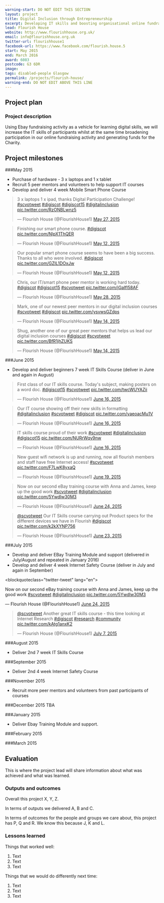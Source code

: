 ```yaml
---
warning-start: DO NOT EDIT THIS SECTION
layout: project
title: Digital Inclusion through Entrepreneurship 
excerpt: Developing IT skills and boosting organisational online fundraising activity 
lead: Flourish House
website: http://www.flourishhouse.org.uk/
email: info@flourishhouse.org.uk
twitter-url: flourishhouse1 
facebook-url: https://www.facebook.com/flourish.house.5
start: May 2015
end: March 2016
award: 6083
postcode: G3 6DR
image:
tags: disabled-people Glasgow
permalink: /projects/flourish-house/
warning-end: DO NOT EDIT ABOVE THIS LINE
---
```


## Project plan

### Project description

Using Ebay fundraising activity as a vehicle for learning digital skills, we will increase the IT skills of participants whilst at the same time broadening participation in our online fundraising activity and generating funds for the Charity.


## Project milestones

###May 2015
- Purchase of hardware - 3 x laptops and 1 x tablet
- Recruit 5 peer mentors and volunteers to help support IT courses
- Develop and deliver 4 week Mobile Smart Phone Course

<blockquote class="twitter-tweet" lang="en"><p lang="en" dir="ltr">3 x laptops 1 x ipad, thanks Digital Participation Challenge! <a href="https://twitter.com/hashtag/scvotweet?src=hash">#scvotweet</a> <a href="https://twitter.com/hashtag/digiscot?src=hash">#digiscot</a> <a href="https://twitter.com/hashtag/digiscot15?src=hash">#digiscot15</a> <a href="https://twitter.com/hashtag/digitalinclusion?src=hash">#digitalinclusion</a> <a href="http://t.co/RzONBLwnz5">pic.twitter.com/RzONBLwnz5</a></p>&mdash; Flourish House (@FlourishHouse1) <a href="https://twitter.com/FlourishHouse1/status/603496304753401856">May 27, 2015</a></blockquote>
<script async src="//platform.twitter.com/widgets.js" charset="utf-8"></script>

<blockquote class="twitter-tweet" lang="en"><p lang="en" dir="ltr">Finishing our smart phone course. <a href="https://twitter.com/hashtag/digiscot?src=hash">#digiscot</a> <a href="http://t.co/NlpX1ThQER">pic.twitter.com/NlpX1ThQER</a></p>&mdash; Flourish House (@FlourishHouse1) <a href="https://twitter.com/FlourishHouse1/status/598114943448252416">May 12, 2015</a></blockquote>
<script async src="//platform.twitter.com/widgets.js" charset="utf-8"></script>
<blockquote class="twitter-tweet" lang="en"><p lang="en" dir="ltr">Our popular smart phone course seems to have been a big success. Thanks to all who were involved. <a href="https://twitter.com/hashtag/digiscot?src=hash">#digiscot</a> <a href="http://t.co/GZIL1DOxJw">pic.twitter.com/GZIL1DOxJw</a></p>&mdash; Flourish House (@FlourishHouse1) <a href="https://twitter.com/FlourishHouse1/status/598119164113506304">May 12, 2015</a></blockquote>
<script async src="//platform.twitter.com/widgets.js" charset="utf-8"></script>

<blockquote class="twitter-tweet" lang="en"><p lang="en" dir="ltr">Chris, our IT/smart phone peer mentor is working hard today. <a href="https://twitter.com/hashtag/digiscot?src=hash">#digiscot</a> <a href="https://twitter.com/hashtag/digiscot15?src=hash">#digiscot15</a> <a href="https://twitter.com/hashtag/scvotweet?src=hash">#scvotweet</a> <a href="http://t.co/jGaIfl58AF">pic.twitter.com/jGaIfl58AF</a></p>&mdash; Flourish House (@FlourishHouse1) <a href="https://twitter.com/FlourishHouse1/status/603879066706509825">May 28, 2015</a></blockquote>
<script async src="//platform.twitter.com/widgets.js" charset="utf-8"></script>

<blockquote class="twitter-tweet" lang="en"><p lang="en" dir="ltr">Mark, one of our newest peer mentors in our digital inclusion courses <a href="https://twitter.com/hashtag/scvotweet?src=hash">#scvotweet</a> <a href="https://twitter.com/hashtag/digiscot?src=hash">#digiscot</a> <a href="http://t.co/ysvwsGZdps">pic.twitter.com/ysvwsGZdps</a></p>&mdash; Flourish House (@FlourishHouse1) <a href="https://twitter.com/FlourishHouse1/status/598870325825282048">May 14, 2015</a></blockquote> <script async src="//platform.twitter.com/widgets.js" charset="utf-8"></script>

<blockquote class="twitter-tweet" lang="en"><p lang="en" dir="ltr">Shug, another one of our great peer mentors that helps us lead our digital inclusion courses <a href="https://twitter.com/hashtag/digiscot?src=hash">#digiscot</a> <a href="https://twitter.com/hashtag/scvotweet?src=hash">#scvotweet</a> <a href="http://t.co/BfR1jhZUKS">pic.twitter.com/BfR1jhZUKS</a></p>&mdash; Flourish House (@FlourishHouse1) <a href="https://twitter.com/FlourishHouse1/status/598871658062094336">May 14, 2015</a></blockquote> <script async src="//platform.twitter.com/widgets.js" charset="utf-8"></script>

###June 2015
-  Develop and deliver beginners 7 week IT Skills Course (deliver in June and again in August)

<blockquote class="twitter-tweet" lang="en"><p lang="en" dir="ltr">First class of our IT skills course. Today&#39;s subject, making posters on a word doc. <a href="https://twitter.com/hashtag/digiscot15?src=hash">#digiscot15</a> <a href="https://twitter.com/hashtag/scvotweet?src=hash">#scvotweet</a> <a href="http://t.co/twcWUYAZii">pic.twitter.com/twcWUYAZii</a></p>&mdash; Flourish House (@FlourishHouse1) <a href="https://twitter.com/FlourishHouse1/status/610804291272593408">June 16, 2015</a></blockquote>
<script async src="//platform.twitter.com/widgets.js" charset="utf-8"></script>

<blockquote class="twitter-tweet" lang="en"><p lang="en" dir="ltr">Our IT course showing off their new skills in formatting <a href="https://twitter.com/hashtag/digitalinclusion?src=hash">#digitalinclusion</a> <a href="https://twitter.com/hashtag/scvotweet?src=hash">#scvotweet</a> <a href="https://twitter.com/hashtag/digiscot?src=hash">#digiscot</a> <a href="http://t.co/yaeoacMu1V">pic.twitter.com/yaeoacMu1V</a></p>&mdash; Flourish House (@FlourishHouse1) <a href="https://twitter.com/FlourishHouse1/status/610821115640979456">June 16, 2015</a></blockquote>
<script async src="//platform.twitter.com/widgets.js" charset="utf-8"></script>

<blockquote class="twitter-tweet" lang="en"><p lang="en" dir="ltr">IT skills course proud of their work <a href="https://twitter.com/hashtag/scvotweet?src=hash">#scvotweet</a> <a href="https://twitter.com/hashtag/digitalinclusion?src=hash">#digitalinclusion</a> <a href="https://twitter.com/hashtag/digiscot15?src=hash">#digiscot15</a> <a href="http://t.co/NURrWqy9nw">pic.twitter.com/NURrWqy9nw</a></p>&mdash; Flourish House (@FlourishHouse1) <a href="https://twitter.com/FlourishHouse1/status/610828260520382464">June 16, 2015</a></blockquote>
<script async src="//platform.twitter.com/widgets.js" charset="utf-8"></script>

<blockquote class="twitter-tweet" lang="en"><p lang="en" dir="ltr">New guest wifi network is up and running, now all flourish members and staff have free Internet access! <a href="https://twitter.com/hashtag/scvotweet?src=hash">#scvotweet</a> <a href="http://t.co/F7LwK8yxaQ">pic.twitter.com/F7LwK8yxaQ</a></p>&mdash; Flourish House (@FlourishHouse1) <a href="https://twitter.com/FlourishHouse1/status/611828022983925760">June 19, 2015</a></blockquote>
<script async src="//platform.twitter.com/widgets.js" charset="utf-8"></script>

<blockquote class="twitter-tweet" lang="en"><p lang="en" dir="ltr">Now on our second eBay training course with Anna and James, keep up the good work <a href="https://twitter.com/hashtag/scvotweet?src=hash">#scvotweet</a> <a href="https://twitter.com/hashtag/digitalinclusion?src=hash">#digitalinclusion</a> <a href="http://t.co/5Ywdlw30M3">pic.twitter.com/5Ywdlw30M3</a></p>&mdash; Flourish House (@FlourishHouse1) <a href="https://twitter.com/FlourishHouse1/status/613644915692707840">June 24, 2015</a></blockquote>
<script async src="//platform.twitter.com/widgets.js" charset="utf-8"></script>

<blockquote class="twitter-tweet" lang="en"><p lang="en" dir="ltr"><a href="https://twitter.com/scvotweet">@scvotweet</a> Our IT Skills course carrying out Product specs for the different devices we have in Flourish <a href="https://twitter.com/hashtag/digiscot?src=hash">#digiscot</a> <a href="http://t.co/k2kXYNP756">pic.twitter.com/k2kXYNP756</a></p>&mdash; Flourish House (@FlourishHouse1) <a href="https://twitter.com/FlourishHouse1/status/613365657581801472">June 23, 2015</a></blockquote> <script async src="//platform.twitter.com/widgets.js" charset="utf-8"></script>


###July 2015
- Develop and deliver EBay Training Module and support (delivered in July/August and repeated in January 2016)
 - Develop and deliver 4 week Internet Safety Course (deliver in July and again in September)

<blockquoteclass="twitter-tweet" lang="en"><p lang="en" dir="ltr">Now on our second eBay training course with Anna and James, keep up the good work <a href="https://twitter.com/hashtag/scvotweet?src=hash">#scvotweet</a> <a href="https://twitter.com/hashtag/digitalinclusion?src=hash">#digitalinclusion</a> <a href="http://t.co/5Ywdlw30M3">pic.twitter.com/5Ywdlw30M3</a></p>&mdash; Flourish House (@FlourishHouse1) <a href="https://twitter.com/FlourishHouse1/status/613644915692707840">June 24, 2015</a></blockquote> <script asyncsrc="//platform.twitter.com/widgets.js" charset="utf-8"></script>

<blockquote class="twitter-tweet" lang="en-gb"><p lang="en" dir="ltr"><a href="https://twitter.com/scvotweet">@scvotweet</a> Another great IT skills course - this time looking at Internet Research <a href="https://twitter.com/hashtag/digiscot?src=hash">#digiscot</a> <a href="https://twitter.com/hashtag/research?src=hash">#research</a> <a href="https://twitter.com/hashtag/community?src=hash">#community</a> <a href="http://t.co/kAtg1anxK2">pic.twitter.com/kAtg1anxK2</a></p>&mdash; Flourish House (@FlourishHouse1) <a href="https://twitter.com/FlourishHouse1/status/618411957855649793">July 7, 2015</a></blockquote>
<script async src="//platform.twitter.com/widgets.js" charset="utf-8"></script>

###August 2015
- Deliver 2nd 7 week IT Skills Course 

###September 2015
- Deliver 2nd 4 week Internet Safety Course

###November 2015
- Recruit more peer mentors and volunteers from past participants of courses

###December 2015
TBA

###January 2015
- Deliver Ebay Training Module and support. 

###February 2015

###March 2015


## Evaluation

This is where the project lead will share information about what was achieved and what was learned.

### Outputs and outcomes

Overall this project X, Y, Z.

In terms of outputs we delivered A, B and C.

In terms of outcomes for the people and groups we care about, this project has P, Q and R. We know this because J, K and L.

### Lessons learned

Things that worked well:

1. Text
2. Text
3. Text

Things that we would do differently next time:

1. Text
2. Text
3. Text
